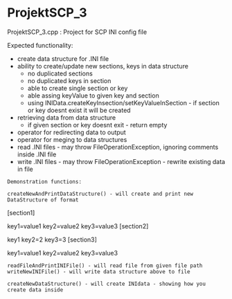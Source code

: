 # ProjektSCP_3
ProjektSCP_3.cpp : Project for SCP INI config file 

Expected functionality:
   - create data structure for .INI file
   - ability to create/update new sections, keys in data structure
       - no duplicated sections
       - no duplicated keys in section
       - able to create single section or key
       - able assing keyValue to given key and section
       - using INIData.createKeyInsection/setKeyValueInSection - if section or key doesnt exist it will be created
   - retrieving data from data structure
       - if given section or key doesnt exit - return empty
   - operator for redirecting data to output
   - operator for meging to data structures
   - read .INI files - may throw FileOperationException, ignoring comments inside .INI file
   - write .INI files - may throw FileOperationException - rewrite existing data in file

    Demonstration functions:

    createNewAndPrintDataStructure() - will create and print new DataStructure of format

[section1]

key1=value1
key2=value2
key3=value3
[section2] 

key1
key2=2
key3=3
[section3] 

key1=value1
key2=value2
key3=value3

    readFileAndPrintINIFile() - will read file from given file path 
    writeNewINIFile() - will write data structure above to file
    
    createNewDataStructure() - will create INIdata - showing how you create data inside     
